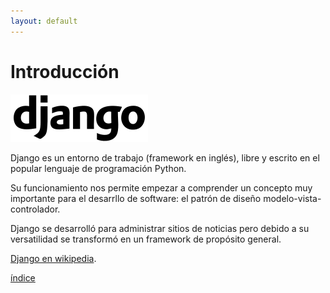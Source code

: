 ```yaml
---
layout: default
---
```


# [](#header-1)Introducción

![](https://raw.githubusercontent.com/ghrosema/PaginaDjango/master/docs/assets/IMG/220px-Django_logo.svg.png)

Django es un entorno de trabajo (framework en inglés), libre y escrito en el popular lenguaje de
programación Python.

Su funcionamiento nos permite empezar a comprender un concepto muy importante para el
desarrllo de software: el patrón de diseño modelo-vista-controlador.

Django se desarrolló para administrar sitios de noticias pero debido a su versatilidad se transformó
en un framework de propósito general.

[Django en wikipedia](https://es.wikipedia.org/wiki/Django_(framework)).


[índice](./)
